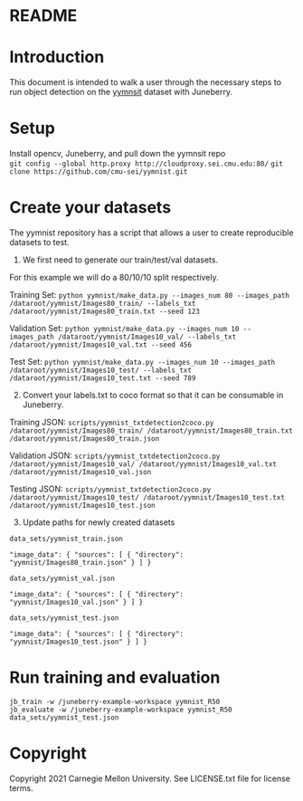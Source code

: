 README
==========

# Introduction

This document is intended to walk a user through the necessary steps to run object detection on the [yymnsit](https://github.com/cmu-sei/yymnist) dataset with Juneberry.

# Setup 
Install opencv, Juneberry, and pull down the yymnsit repo
<br>
`git config --global http.proxy http://cloudproxy.sei.cmu.edu:80/`
`
git clone https://github.com/cmu-sei/yymnist.git
`
# Create your datasets
The yymnist repository has a script that allows a user to create reproducible datasets to test.

1. We first need to generate our train/test/val datasets. 

For this example we will do a 80/10/10 split respectively.

Training Set:
`
python yymnist/make_data.py --images_num 80 --images_path /dataroot/yymnist/Images80_train/ --labels_txt /dataroot/yymnist/Images80_train.txt --seed 123
`

Validation Set:
`
python yymnist/make_data.py --images_num 10 --images_path /dataroot/yymnist/Images10_val/ --labels_txt /dataroot/yymnist/Images10_val.txt --seed 456
`

Test Set:
`
python yymnist/make_data.py --images_num 10 --images_path /dataroot/yymnist/Images10_test/ --labels_txt /dataroot/yymnist/Images10_test.txt --seed 789
`

2. Convert your labels.txt to coco format so that it can be consumable in Juneberry. <br>

Training JSON:
`scripts/yymnist_txtdetection2coco.py /dataroot/yymnist/Images80_train/ /dataroot/yymnist/Images80_train.txt /dataroot/yymnist/Images80_train.json`

Validation JSON:
`scripts/yymnist_txtdetection2coco.py /dataroot/yymnist/Images10_val/ /dataroot/yymnist/Images10_val.txt /dataroot/yymnist/Images10_val.json`

Testing JSON:
`scripts/yymnist_txtdetection2coco.py /dataroot/yymnist/Images10_test/ /dataroot/yymnist/Images10_test.txt /dataroot/yymnist/Images10_test.json`

3. Update paths for newly created datasets

`data_sets/yymnist_train.json`

`"image_data": {
        "sources": [
            {
                "directory": "yymnist/Images80_train.json"
            }
        ]
}
`

`data_sets/yymnist_val.json`

`"image_data": {
        "sources": [
            {
                "directory": "yymnist/Images10_val.json"
            }
        ]
}
`

`data_sets/yymnist_test.json`

`"image_data": {
        "sources": [
            {
                "directory": "yymnist/Images10_test.json"
            }
        ]
}
`

# Run training and evaluation
`jb_train -w /juneberry-example-workspace yymnist_R50 `
<br>
`jb_evaluate -w /juneberry-example-workspace yymnist_R50 data_sets/yymnist_test.json`

# Copyright

Copyright 2021 Carnegie Mellon University.  See LICENSE.txt file for license terms.


